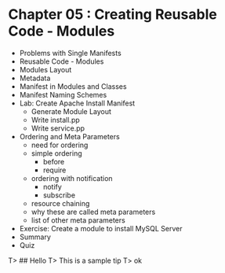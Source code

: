 #  Chapter 05  :  Creating Reusable Code - Modules
  - Problems with Single Manifests
  - Reusable Code - Modules
  - Modules Layout
  - Metadata
  - Manifest in Modules and Classes
  - Manifest Naming Schemes
  - Lab: Create Apache Install Manifest
    - Generate Module Layout
    - Write install.pp
    - Write service.pp
  - Ordering and Meta Parameters
    - need for ordering
    - simple ordering
      - before
      - require
    - ordering with notification
      - notify
      - subscribe
    - resource chaining
    - why these are called  meta parameters
    - list of other meta parameters
  - Exercise: Create a module to install MySQL Server
  - Summary
  - Quiz


T> ## Hello
T> This is a sample tip
T>   ok
